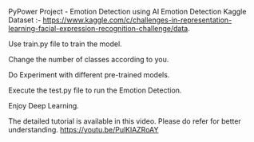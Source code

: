 PyPower Project - Emotion Detection using AI Emotion Detection Kaggle Dataset :- https://www.kaggle.com/c/challenges-in-representation-learning-facial-expression-recognition-challenge/data.

Use train.py file to train the model.

Change the number of classes according to you.

Do Experiment with different pre-trained models.

Execute the test.py file to run the Emotion Detection.

Enjoy Deep Learning.

The detailed tutorial is available in this video. Please do refer for better understanding. https://youtu.be/PulKlAZRoAY
